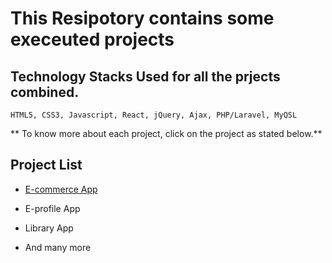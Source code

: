 # This Resipotory contains some execeuted projects

## Technology Stacks Used for all the prjects combined. 

` HTML5, CSS3, Javascript, React, jQuery, Ajax, PHP/Laravel, MyQSL `

** To know more about each project, click on the project as stated below.**


## Project List

*  [E-commerce App](http://ecomapp-ui.laurelanalytiq.com)

* E-profile App

* Library App

* And many more

